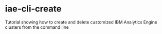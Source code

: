 # iae-cli-create
Tutorial showing how to create and delete customized IBM Analytics Engine clusters from the command line
